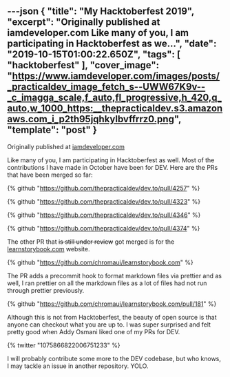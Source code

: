 ---json
{
  "title": "My Hacktoberfest 2019",
  "excerpt": "Originally published at iamdeveloper.com  Like many of you, I am participating in Hacktoberfest as we...",
  "date": "2019-10-15T01:00:22.650Z",
  "tags": [
    "hacktoberfest"
  ],
  "cover_image": "https://www.iamdeveloper.com/images/posts/_practicaldev_image_fetch_s--UWW67K9v--_c_imagga_scale,f_auto,fl_progressive,h_420,q_auto,w_1000_https:__thepracticaldev.s3.amazonaws.com_i_p2th95jqhkylbvffrrz0.png",
  "template": "post"
}
---
Originally published at [iamdeveloper.com](https://www.iamdeveloper.com/blog/2019-10-14-my-hacktoberfest-2019/)

Like many of you, I am participating in Hacktoberfest as well. Most of the contributions I have made in October have been for DEV. Here are the PRs that have been merged so far:


{% github "https://github.com/thepracticaldev/dev.to/pull/4257" %}

{% github "https://github.com/thepracticaldev/dev.to/pull/4323" %}

{% github "https://github.com/thepracticaldev/dev.to/pull/4346" %}

{% github "https://github.com/thepracticaldev/dev.to/pull/4374" %}


The other PR that ~~is still under review~~ got merged is for the [learnstorybook.com](https://learnstorybook.com) website.

{% github "https://github.com/chromaui/learnstorybook.com" %}

The PR adds a precommit hook to format markdown files via prettier and as well, I ran prettier on all the markdown files as a lot of files had not run through prettier previously.

{% github "https://github.com/chromaui/learnstorybook.com/pull/181" %}

Although this is not from Hacktoberfest, the beauty of open source is that anyone can checkout what you are up to. I was super surprised and felt pretty good when Addy Osmani liked one of my PRs for DEV.

{% twitter "1075866822006751233" %}

I will probably contribute some more to the DEV codebase, but who knows, I may tackle an issue in another repository. YOLO.

